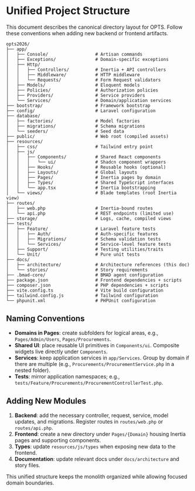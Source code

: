 # Unified Project Structure

This document describes the canonical directory layout for OPTS. Follow these conventions when adding new backend or frontend artifacts.

```
opts2026/
├── app/
│   ├── Console/                  # Artisan commands
│   ├── Exceptions/               # Domain-specific exceptions
│   ├── Http/
│   │   ├── Controllers/          # Inertia + API controllers
│   │   ├── Middleware/           # HTTP middleware
│   │   └── Requests/             # Form Request validators
│   ├── Models/                   # Eloquent models
│   ├── Policies/                 # Authorization policies
│   ├── Providers/                # Service providers
│   └── Services/                 # Domain/application services
├── bootstrap/                    # Framework bootstrap
├── config/                       # Laravel configuration
├── database/
│   ├── factories/                # Model factories
│   ├── migrations/               # Schema migrations
│   └── seeders/                  # Seed data
├── public/                       # Web root (compiled assets)
├── resources/
│   ├── css/                      # Tailwind entry point
│   ├── js/
│   │   ├── Components/           # Shared React components
│   │   │   └── ui/               # Shadcn component wrappers
│   │   ├── Hooks/                # Reusable hooks (optional)
│   │   ├── Layouts/              # Global layouts
│   │   ├── Pages/                # Inertia pages by domain
│   │   ├── Types/                # Shared TypeScript interfaces
│   │   └── app.tsx               # Inertia bootstrapping
│   └── views/                    # Blade templates (root Inertia view)
├── routes/
│   ├── web.php                   # Inertia-bound routes
│   └── api.php                   # REST endpoints (limited use)
├── storage/                      # Logs, cache, compiled views
├── tests/
│   ├── Feature/                  # Laravel feature tests
│   │   ├── Auth/                 # Auth-specific features
│   │   ├── Migrations/           # Schema validation tests
│   │   └── Services/             # Service-level feature tests
│   ├── Support/                  # Testing utilities/traits
│   └── Unit/                     # Pure unit tests
├── docs/
│   ├── architecture/             # Architecture references (this doc)
│   └── stories/                  # Story requirements
├── .bmad-core/                   # BMAD agent configuration
├── package.json                  # Frontend dependencies + scripts
├── composer.json                 # PHP dependencies + scripts
├── vite.config.ts                # Vite build configuration
├── tailwind.config.js            # Tailwind configuration
└── phpunit.xml                   # PHPUnit configuration
```

## Naming Conventions

- **Domains in Pages**: create subfolders for logical areas, e.g., `Pages/Admin/Users`, `Pages/Procurements`.
- **Shared UI**: place reusable UI primitives in `Components/ui`. Composite widgets live directly under `Components`.
- **Services**: keep application services in `app/Services`. Group by domain if there are multiple (e.g., `Procurements/ProcurementService.php` in a nested folder).
- **Tests**: mirror application namespaces; e.g., `tests/Feature/Procurements/ProcurementControllerTest.php`.

## Adding New Modules

1. **Backend**: add the necessary controller, request, service, model updates, and migrations. Register routes in `routes/web.php` or `routes/api.php`.
2. **Frontend**: create a new directory under `Pages/{Domain}` housing Inertia pages and supporting components.
3. **Types**: update `resources/js/types` when exposing new data to the frontend.
4. **Documentation**: update relevant docs under `docs/architecture` and story files.

This unified structure keeps the monolith organized while allowing focused domain boundaries.

